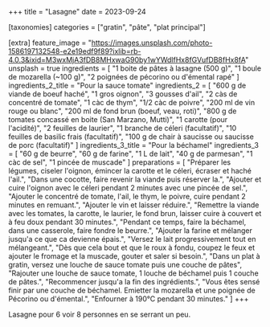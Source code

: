 +++
title = "Lasagne"
date = 2023-09-24

[taxonomies]
categories = ["gratin", "pâte", "plat principal"]

[extra]
feature_image = "https://images.unsplash.com/photo-1586197132548-e2e19edf9f89?ixlib=rb-4.0.3&ixid=M3wxMjA3fDB8MHxwaG90by1wYWdlfHx8fGVufDB8fHx8fA"
unsplash = true
ingredients = [
  "1 boite de pâtes à lasagne (500 g)",
  "1 boule de mozarella (~100 g)",
  "2 poignées de pécorino ou d'émental rapé"
]
ingredients_2_title = "Pour la sauce tomate"
ingredients_2 = [
  "600 g de viande de boeuf haché",
  "1 gros oignon",
  "3 gousses d'ail",
  "2 càs de concentré de tomate",
  "1 càc de thym",
  "1/2 càc de poivre",
  "200 ml de vin rouge ou blanc",
  "200 ml de fond brun (boeuf, veau, roti)",
  "800 g de tomates concassé en boite (San Marzano, Mutti)",
  "1 carotte (pour l'acidité)",
  "2 feuilles de laurier",
  "1 branche de céleri (facultatif)",
  "10 feuilles de basilic frais (facultatif)",
  "100 g de chair à saucisse ou saucisse de porc (facultatif)"
]
ingredients_3_title = "Pour la béchamel"
ingredients_3 = [
  "60 g de beurre",
  "60 g de farine",
  "1 L de lait",
  "40 g de parmesan",
  "1 càc de sel",
  "1 pincée de muscade"
]
preparations = [
  "Préparer les légumes, ciseler l'oignon, émincer la carotte et le céleri, écraser et haché l'ail.",
  "Dans une cocotte, faire revenir la viande puis réserver la.",
  "Ajouter et cuire l'oignon avec le céleri pendant 2 minutes avec une pincée de sel.",
  "Ajouter le concentré de tomate, l'ail, le thym, le poivre, cuire pendant 2 minutes en remuant.",
  "Ajouter le vin et laisser réduire.",
  "Remettre la viande avec les tomates, la carotte, le laurier, le fond brun, laisser cuire à couvert et à feu doux pendant 30 minutes.",
  "Pendant ce temps, faire la béchamel, dans une casserole, faire fondre le beurre.",
  "Ajouter la farine et mélanger jusqu'a ce que ca devienne épais.",
  "Versez le lait progressivement tout en mélangeant.",
  "Dès que cela bout et que le roux à fondu, coupez le feux et ajouter le fromage et la muscade, gouter et saler si besoin.",
  "Dans un plat à gratin, versez une louche de sauce tomate puis une couche de pâtes",
  "Rajouter une louche de sauce tomate, 1 louche de béchamel puis 1 couche de pâtes.",
  "Recommencer jusqu'a la fin des ingrédients.",
  "Vous êtes sensé finir par une couche de béchamel. Emietter la mozarella et une poignée de Pécorino ou d'émental.",
  "Enfourner à 190°C pendant 30 minutes."
]
+++

Lasagne pour 6 voir 8 personnes en se serrant un peu.

